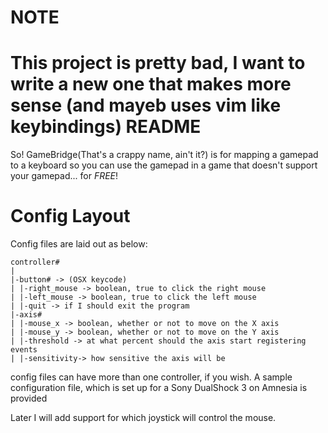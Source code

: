 NOTE
====
This project is pretty bad, I want to write a new one that makes more sense (and mayeb uses vim like keybindings)
README
======

So! GameBridge(That's a crappy name, ain't it?) is for mapping a gamepad to a keyboard so you can use the gamepad in a game that doesn't support your gamepad... for *FREE*!

Config Layout
=============

Config files are laid out as below:

    controller#
    |
    |-button# -> (OSX keycode)
    | |-right_mouse -> boolean, true to click the right mouse 
    | |-left_mouse -> boolean, true to click the left mouse
    | |-quit -> if I should exit the program
    |-axis#
    | |-mouse_x -> boolean, whether or not to move on the X axis
    | |-mouse_y -> boolean, whether or not to move on the Y axis
    | |-threshold -> at what percent should the axis start registering events
    | |-sensitivity-> how sensitive the axis will be



config files can have more than one controller, if you wish. A sample configuration file, which is set up for a Sony DualShock 3 on Amnesia is provided

Later I will add support for which joystick will control the mouse.

